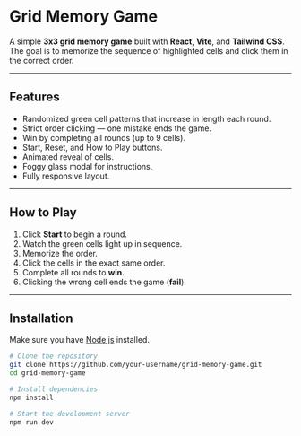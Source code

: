 # Grid Memory Game

A simple **3x3 grid memory game** built with **React**, **Vite**, and **Tailwind CSS**. The goal is to memorize the sequence of highlighted cells and click them in the correct order.

---

## Features

- Randomized green cell patterns that increase in length each round.
- Strict order clicking — one mistake ends the game.
- Win by completing all rounds (up to 9 cells).
- Start, Reset, and How to Play buttons.
- Animated reveal of cells.
- Foggy glass modal for instructions.
- Fully responsive layout.

---

## How to Play

1. Click **Start** to begin a round.  
2. Watch the green cells light up in sequence.  
3. Memorize the order.  
4. Click the cells in the exact same order.  
5. Complete all rounds to **win**.  
6. Clicking the wrong cell ends the game (**fail**).

---

## Installation

Make sure you have [Node.js](https://nodejs.org/) installed.

```bash
# Clone the repository
git clone https://github.com/your-username/grid-memory-game.git
cd grid-memory-game

# Install dependencies
npm install

# Start the development server
npm run dev
